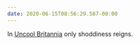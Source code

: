 ```yaml
---
date: 2020-06-15T08:56:29.587-00:00
---
```

In [Uncool Britannia](https://www.theguardian.com/artanddesign/2020/jun/14/the-uks-government-coronavirus-strategy-shoddy-by-design) only shoddiness reigns.
